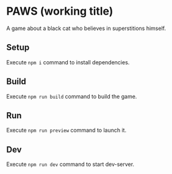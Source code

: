 # PAWS (working title)

A game about a black cat who believes in superstitions himself.

## Setup

Execute `npm i` command to install dependencies.

## Build

Execute `npm run build` command to build the game.

## Run

Execute `npm run preview` command to launch it.

## Dev

Execute `npm run dev` command to start dev-server.
